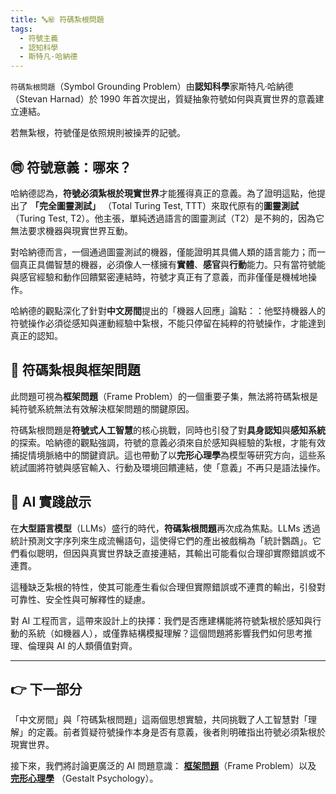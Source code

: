 ```yaml
---
title: 🔤㊙ 符碼紮根問題
tags:
  - 符號主義
  - 認知科學
  - 斯特凡·哈納德
---
```

`符碼紮根問題`（Symbol Grounding Problem）由**認知科學**家斯特凡·哈納德（Stevan Harnad）於 1990 年首次提出，質疑抽象符號如何與真實世界的意義建立連結。

若無紮根，符號僅是依照規則被操弄的記號。

## ㉄ 符號意義：哪來？

哈納德認為，**符號必須紮根於現實世界**才能獲得真正的意義。為了證明這點，他提出了 **「完全圖靈測試」** （Total Turing Test, TTT）來取代原有的**圖靈測試**（Turing Test, T2）。他主張，單純透過語言的圖靈測試（T2）是不夠的，因為它無法要求機器與現實世界互動。

對哈納德而言，一個通過圖靈測試的機器，僅能證明其具備人類的語言能力；而一個真正具備智慧的機器，必須像人一樣擁有**實體**、**感官**與**行動**能力。只有當符號能與感官經驗和動作回饋緊密連結時，符號才真正有了意義，而非僅僅是機械地操作。

哈納德的觀點深化了針對**中文房間**提出的「機器人回應」論點：：他堅持機器人的符號操作必須從感知與運動經驗中紮根，不能只停留在純粹的符號操作，才能達到真正的認知。

## 🔗 符碼紮根與框架問題

此問題可視為**框架問題**（Frame Problem）的一個重要子集，無法將符碼紮根是純符號系統無法有效解決框架問題的關鍵原因。

符碼紮根問題是**符號式人工智慧**的核心挑戰，同時也引發了對**具身認知**與**感知系統**的探索。哈納德的觀點強調，符號的意義必須來自於感知與經驗的紮根，才能有效捕捉情境脈絡中的關鍵資訊。這也帶動了以**完形心理學**為模型等研究方向，這些系統試圖將符號與感官輸入、行動及環境回饋連結，使「意義」不再只是語法操作。

## 📌 AI 實踐啟示

在**大型語言模型**（LLMs）盛行的時代，**符碼紮根問題**再次成為焦點。LLMs 透過統計預測文字序列來生成流暢語句，這使得它們的產出被戲稱為「統計鸚鵡」。它們看似聰明，但因與真實世界缺乏直接連結，其輸出可能看似合理卻實際錯誤或不連貫。

這種缺乏紮根的特性，使其可能產生看似合理但實際錯誤或不連貫的輸出，引發對可靠性、安全性與可解釋性的疑慮。

對 AI 工程而言，這帶來設計上的抉擇：我們是否應建構能將符號紮根於感知與行動的系統（如機器人），或僅靠結構模擬理解？這個問題將影響我們如何思考推理、倫理與 AI 的人類價值對齊。

***
## 👉 下一部分

「中文房間」與「符碼紮根問題」這兩個思想實驗，共同挑戰了人工智慧對「理解」的定義。前者質疑符號操作本身是否有意義，後者則明確指出符號必須紮根於現實世界。

接下來，我們將討論更廣泛的 AI 問題意識： **[框架問題](01-04-Frame_Problem.zh-hant)**（Frame Problem）以及 **[完形心理學](01-05-Gestalt_Psychology.zh-hant)** （Gestalt Psychology）。
